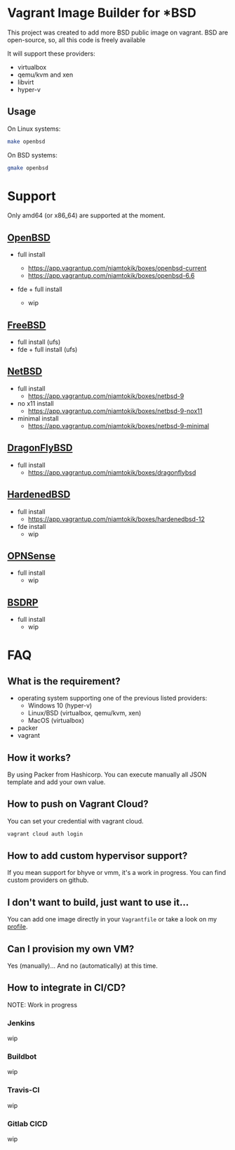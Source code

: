 # Vagrant Image Builder for *BSD 

This project was created to add more BSD public image on vagrant. BSD
are open-source, so, all this code is freely available

It will support these providers:

 * virtualbox
 * qemu/kvm and xen
 * libvirt
 * hyper-v

## Usage

On Linux systems:

```sh
make openbsd
```

On BSD systems:

```sh
gmake openbsd
```

# Support

Only amd64 (or x86_64) are supported at the moment.

## [OpenBSD](https://www.openbsd.org/)

 * full install
   * https://app.vagrantup.com/niamtokik/boxes/openbsd-current
   * https://app.vagrantup.com/niamtokik/boxes/openbsd-6.6
   
 * fde + full install
   * wip

## [FreeBSD](https://www.freebsd.org/)

 * full install (ufs)
 * fde + full install (ufs)

## [NetBSD](https://www.netbsd.org/)

 * full install
   * https://app.vagrantup.com/niamtokik/boxes/netbsd-9
 * no x11 install
   * https://app.vagrantup.com/niamtokik/boxes/netbsd-9-nox11
 * minimal install
   * https://app.vagrantup.com/niamtokik/boxes/netbsd-9-minimal

## [DragonFlyBSD](https://www.dragonflybsd.org)

 * full install
   * https://app.vagrantup.com/niamtokik/boxes/dragonflybsd

## [HardenedBSD](https://hardenedbsd.org/)

 * full install
   * https://app.vagrantup.com/niamtokik/boxes/hardenedbsd-12
 * fde install
   * wip

## [OPNSense](https://opnsense.org/)

 * full install
   * wip

## [BSDRP](https://bsdrp.net/)

 * full install
   * wip

# FAQ

## What is the requirement?

 * operating system supporting one of the previous listed providers:
   * Windows 10 (hyper-v)
   * Linux/BSD (virtualbox, qemu/kvm, xen)
   * MacOS (virtualbox)
 * packer
 * vagrant

## How it works?

By using Packer from Hashicorp. You can execute manually all JSON
template and add your own value.

## How to push on Vagrant Cloud?

You can set your credential with vagrant cloud.

```sh
vagrant cloud auth login
```

## How to add custom hypervisor support?

If you mean support for bhyve or vmm, it's a work in progress. You can
find custom providers on github.

## I don't want to build, just want to use it...

You can add one image directly in your `Vagrantfile` or take a look on
my [profile](https://app.vagrantup.com/niamtokik).

## Can I provision my own VM?

Yes (manually)... And no (automatically) at this time. 

## How to integrate in CI/CD?

NOTE: Work in progress

### Jenkins

wip

### Buildbot

wip

### Travis-CI

wip

### Gitlab CICD

wip
